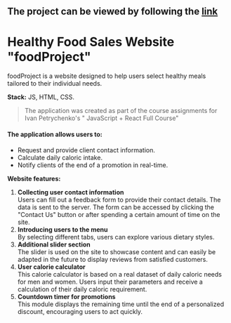 
## The project can be viewed by following the [link](https://foodproject.khudorenko.com/)

# **Healthy Food Sales Website "foodProject"**  
foodProject is a website designed to help users select healthy meals tailored to their individual needs.

**Stack:** JS, HTML, CSS.

  
>The application was created as part of the course assignments for Ivan Petrychenko's " JavaScript + React Full Course"

####  **The application allows users to:**

-   Request and provide client contact information.
-   Calculate daily caloric intake.
-   Notify clients of the end of a promotion in real-time.

**Website features:**

1.  **Collecting user contact information**  
    Users can fill out a feedback form to provide their contact details. The data is sent to the server. The form can be accessed by clicking the "Contact Us" button or after spending a certain amount of time on the site.
2.  **Introducing users to the menu**  
    By selecting different tabs, users can explore various dietary styles.
3.  **Additional slider section**  
    The slider is used on the site to showcase content and can easily be adapted in the future to display reviews from satisfied customers.
4.  **User calorie calculator**  
    This calorie calculator is based on a real dataset of daily caloric needs for men and women. Users input their parameters and receive a calculation of their daily caloric requirement.
5.  **Countdown timer for promotions**  
    This module displays the remaining time until the end of a personalized discount, encouraging users to act quickly.
